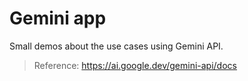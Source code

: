 # Gemini app

Small demos about the use cases using Gemini API.

> Reference: https://ai.google.dev/gemini-api/docs
